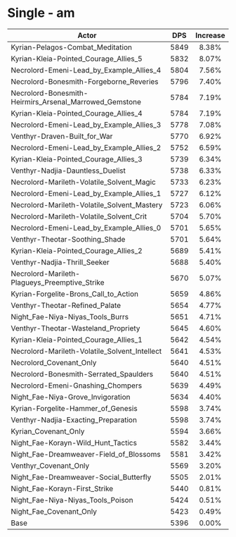 # Single - am
| Actor | DPS | Increase |
|---|:---:|:---:|
|Kyrian-Pelagos-Combat_Meditation|5849|8.38%|
|Kyrian-Kleia-Pointed_Courage_Allies_5|5832|8.07%|
|Necrolord-Emeni-Lead_by_Example_Allies_4|5804|7.56%|
|Necrolord-Bonesmith-Forgeborne_Reveries|5796|7.40%|
|Necrolord-Bonesmith-Heirmirs_Arsenal_Marrowed_Gemstone|5784|7.19%|
|Kyrian-Kleia-Pointed_Courage_Allies_4|5784|7.19%|
|Necrolord-Emeni-Lead_by_Example_Allies_3|5778|7.08%|
|Venthyr-Draven-Built_for_War|5770|6.92%|
|Necrolord-Emeni-Lead_by_Example_Allies_2|5752|6.59%|
|Kyrian-Kleia-Pointed_Courage_Allies_3|5739|6.34%|
|Venthyr-Nadjia-Dauntless_Duelist|5738|6.33%|
|Necrolord-Marileth-Volatile_Solvent_Magic|5733|6.23%|
|Necrolord-Emeni-Lead_by_Example_Allies_1|5727|6.12%|
|Necrolord-Marileth-Volatile_Solvent_Mastery|5723|6.06%|
|Necrolord-Marileth-Volatile_Solvent_Crit|5704|5.70%|
|Necrolord-Emeni-Lead_by_Example_Allies_0|5701|5.65%|
|Venthyr-Theotar-Soothing_Shade|5701|5.64%|
|Kyrian-Kleia-Pointed_Courage_Allies_2|5689|5.41%|
|Venthyr-Nadjia-Thrill_Seeker|5688|5.40%|
|Necrolord-Marileth-Plagueys_Preemptive_Strike|5670|5.07%|
|Kyrian-Forgelite-Brons_Call_to_Action|5659|4.86%|
|Venthyr-Theotar-Refined_Palate|5654|4.77%|
|Night_Fae-Niya-Niyas_Tools_Burrs|5651|4.71%|
|Venthyr-Theotar-Wasteland_Propriety|5645|4.60%|
|Kyrian-Kleia-Pointed_Courage_Allies_1|5642|4.54%|
|Necrolord-Marileth-Volatile_Solvent_Intellect|5641|4.53%|
|Necrolord_Covenant_Only|5640|4.51%|
|Necrolord-Bonesmith-Serrated_Spaulders|5640|4.51%|
|Necrolord-Emeni-Gnashing_Chompers|5639|4.49%|
|Night_Fae-Niya-Grove_Invigoration|5634|4.40%|
|Kyrian-Forgelite-Hammer_of_Genesis|5598|3.74%|
|Venthyr-Nadjia-Exacting_Preparation|5598|3.74%|
|Kyrian_Covenant_Only|5594|3.66%|
|Night_Fae-Korayn-Wild_Hunt_Tactics|5582|3.44%|
|Night_Fae-Dreamweaver-Field_of_Blossoms|5581|3.42%|
|Venthyr_Covenant_Only|5569|3.20%|
|Night_Fae-Dreamweaver-Social_Butterfly|5505|2.01%|
|Night_Fae-Korayn-First_Strike|5440|0.81%|
|Night_Fae-Niya-Niyas_Tools_Poison|5424|0.51%|
|Night_Fae_Covenant_Only|5423|0.49%|
|Base|5396|0.00%|

